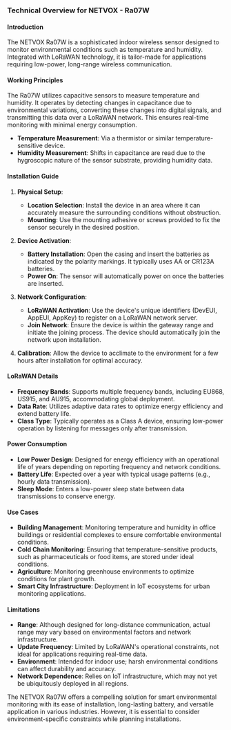 ### Technical Overview for NETVOX - Ra07W

#### Introduction
The NETVOX Ra07W is a sophisticated indoor wireless sensor designed to monitor environmental conditions such as temperature and humidity. Integrated with LoRaWAN technology, it is tailor-made for applications requiring low-power, long-range wireless communication.

#### Working Principles
The Ra07W utilizes capacitive sensors to measure temperature and humidity. It operates by detecting changes in capacitance due to environmental variations, converting these changes into digital signals, and transmitting this data over a LoRaWAN network. This ensures real-time monitoring with minimal energy consumption.

- **Temperature Measurement**: Via a thermistor or similar temperature-sensitive device.
- **Humidity Measurement**: Shifts in capacitance are read due to the hygroscopic nature of the sensor substrate, providing humidity data.

#### Installation Guide
1. **Physical Setup**:
   - **Location Selection**: Install the device in an area where it can accurately measure the surrounding conditions without obstruction.
   - **Mounting**: Use the mounting adhesive or screws provided to fix the sensor securely in the desired position.

2. **Device Activation**:
   - **Battery Installation**: Open the casing and insert the batteries as indicated by the polarity markings. It typically uses AA or CR123A batteries.
   - **Power On**: The sensor will automatically power on once the batteries are inserted.

3. **Network Configuration**:
   - **LoRaWAN Activation**: Use the device's unique identifiers (DevEUI, AppEUI, AppKey) to register on a LoRaWAN network server.
   - **Join Network**: Ensure the device is within the gateway range and initiate the joining process. The device should automatically join the network upon installation.

4. **Calibration**: Allow the device to acclimate to the environment for a few hours after installation for optimal accuracy.

#### LoRaWAN Details
- **Frequency Bands**: Supports multiple frequency bands, including EU868, US915, and AU915, accommodating global deployment.
- **Data Rate**: Utilizes adaptive data rates to optimize energy efficiency and extend battery life.
- **Class Type**: Typically operates as a Class A device, ensuring low-power operation by listening for messages only after transmission.

#### Power Consumption
- **Low Power Design**: Designed for energy efficiency with an operational life of years depending on reporting frequency and network conditions.
- **Battery Life**: Expected over a year with typical usage patterns (e.g., hourly data transmission).
- **Sleep Mode**: Enters a low-power sleep state between data transmissions to conserve energy.

#### Use Cases
- **Building Management**: Monitoring temperature and humidity in office buildings or residential complexes to ensure comfortable environmental conditions.
- **Cold Chain Monitoring**: Ensuring that temperature-sensitive products, such as pharmaceuticals or food items, are stored under ideal conditions.
- **Agriculture**: Monitoring greenhouse environments to optimize conditions for plant growth.
- **Smart City Infrastructure**: Deployment in IoT ecosystems for urban monitoring applications.

#### Limitations
- **Range**: Although designed for long-distance communication, actual range may vary based on environmental factors and network infrastructure.
- **Update Frequency**: Limited by LoRaWAN's operational constraints, not ideal for applications requiring real-time data.
- **Environment**: Intended for indoor use; harsh environmental conditions can affect durability and accuracy.
- **Network Dependence**: Relies on IoT infrastructure, which may not yet be ubiquitously deployed in all regions.

The NETVOX Ra07W offers a compelling solution for smart environmental monitoring with its ease of installation, long-lasting battery, and versatile application in various industries. However, it is essential to consider environment-specific constraints while planning installations.